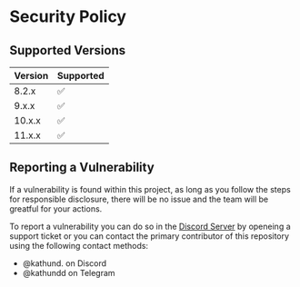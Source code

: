 # Security Policy

## Supported Versions

| Version | Supported          |
| ------- | ------------------ |
| 8.2.x   | :white_check_mark: |
| 9.x.x   | :white_check_mark: |
| 10.x.x  | :white_check_mark: |
| 11.x.x  | :white_check_mark: |

## Reporting a Vulnerability

If a vulnerability is found within this project, as long as you follow the steps for responsible disclosure, there will be no issue and the team will be greatful for your actions.

To report a vulnerability you can do so in the [Discord Server](https://discord.gg/NSEBNMM) by openeing a support ticket or you can contact the primary contributor of this repository using the following contact methods:

- @kathund. on Discord
- @kathundd on Telegram
